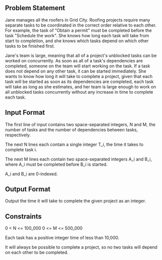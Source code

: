 ## Problem Statement

Jane manages all the roofers in Grid City. Roofing projects require many separate tasks to be coordinated in the correct order relative to each other. For example, the task of "Obtain a permit" must be completed before the task "Schedule the work". She knows how long each task will take from start to completion, and she knows which tasks depend on which other tasks to be finished first.

Jane's team is large, meaning that all of a project's unblocked tasks can be worked on concurrently. As soon as all of a task's dependencies are completed, someone on the team will start working on the task. If a task does not depend on any other task, it can be started immediately. She wants to know how long it will take to complete a project, given that each task will be started as soon as its dependencies are completed, each task will take as long as she estimates, and her team is large enough to work on all unblocked tasks concurrently without any increase in time to complete each task.

## Input Format

The first line of input contains two space-separated integers, N and M, the number of tasks and the number of dependencies between tasks, respectively.

The next N lines each contain a single integer T_i, the time it takes to complete task i.

The next M lines each contain two space-separated integers A_i and B_i, where A_i must be completed before B_i is started.

A_i and B_i are 0-indexed.

## Output Format

Output the time it will take to complete the given project as an integer.

## Constraints

0 < N <= 100_000
0 <= M <= 500_000

Each task has a positive integer time of less than 10,000.

It will always be possible to complete a project, so no two tasks will depend on each other to be completed.
